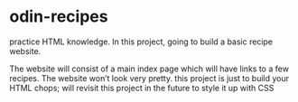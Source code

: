 # odin-recipes
practice HTML knowledge. In this project, going to build a basic recipe website.

The website will consist of a main index page which will have links to a few recipes. The website won’t look very pretty.
this project is just to build your HTML chops; will revisit this project in the future to style it up with CSS
